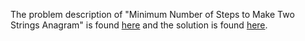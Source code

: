 The problem description of "Minimum Number of Steps to Make Two Strings Anagram" is found [here](https://leetcode.com/problems/minimum-number-of-steps-to-make-two-strings-anagram/) and the solution is found [here](https://github.com/aurimas13/Solutions-To-Problems/blob/main/LeetCode/Python%20Solutions/Minimum%20Number%20of%20Steps%20to%20Make%20Two%20Strings%20Anagram/minimum.py).
